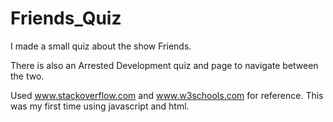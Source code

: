 # Friends_Quiz
I made a small quiz about the show Friends.

There is also an Arrested Development quiz and page to navigate between the two.

Used www.stackoverflow.com and www.w3schools.com for reference.
This was my first time using javascript and html.

